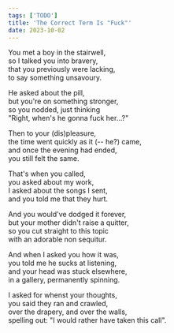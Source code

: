 ```yaml
---
tags: ['TODO']
title: 'The Correct Term Is "Fuck"'
date: 2023-10-02
---
```


You met a boy in the stairwell,  
so I talked you into bravery,  
that you previously were lacking,  
to say something unsavoury.

He asked about the pill,  
but you're on something stronger,  
so you nodded, just thinking  
"Right, when's he gonna fuck her...?"

Then to your (dis)pleasure,  
the time went quickly as it (-- he?) came,  
and once the evening had ended,  
you still felt the same.

That's when you called,  
you asked about my work,  
I asked about the songs I sent,  
and you told me that they hurt.

And you would've dodged it forever,  
but your mother didn't raise a quitter,  
so you cut straight to this topic  
with an adorable non sequitur.

And when I asked you how it was,  
you told me he sucks at listening,  
and your head was stuck elsewhere,  
in a gallery, permanently spinning.

I asked for whenst your thoughts,  
you said they ran and crawled,  
over the drapery, and over the walls,  
spelling out: "I would rather have taken this call".
